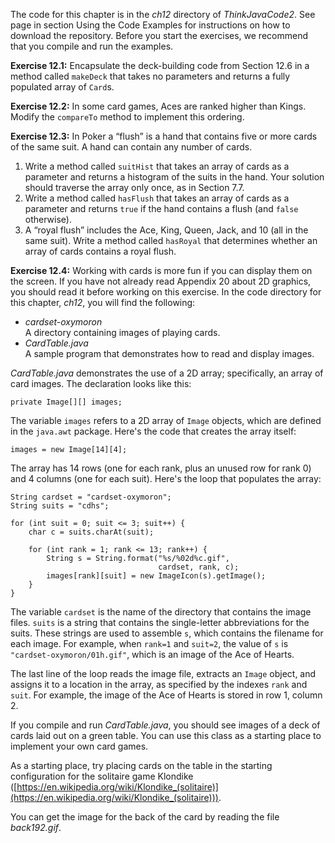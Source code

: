 The code for this chapter is in the *ch12* directory of *ThinkJavaCode2*. See page in section Using the Code Examples for instructions on how to download the repository. Before you start the exercises, we recommend that you compile and run the examples.



**Exercise 12.1:**
Encapsulate the deck-building code from Section 12.6 in a method called `makeDeck` that takes no parameters and returns a fully populated array of `Card`s.


**Exercise 12.2:**
In some card games, Aces are ranked higher than Kings. Modify the `compareTo` method to implement this ordering.


**Exercise 12.3:**
In Poker a “flush” is a hand that contains five or more cards of the same suit. A hand can contain any number of cards.




1. Write a method called `suitHist` that takes an array of cards as a parameter and returns a histogram of the suits in the hand. Your solution should traverse the array only once, as in Section 7.7.
1. Write a method called `hasFlush` that takes an array of cards as a parameter and returns `true` if the hand contains a flush (and `false` otherwise).
1. A “royal flush” includes the Ace, King, Queen, Jack, and 10 (all in the same suit). Write a method called `hasRoyal` that determines whether an array of cards contains a royal flush.




**Exercise 12.4:**
Working with cards is more fun if you can display them on the screen. If you have not already read Appendix 20 about 2D graphics, you should read it before working on this exercise. In the code directory for this chapter, *ch12*, you will find the following:



* *cardset-oxymoron* <br/> A directory containing images of playing cards.
* *CardTable.java* <br/> A sample program that demonstrates how to read and display images.




*CardTable.java* demonstrates the use of a 2D array; specifically, an array of card images. The declaration looks like this:

```code
private Image[][] images;
```

The variable `images` refers to a 2D array of `Image` objects, which are defined in the `java.awt` package. Here's the code that creates the array itself:

```code
images = new Image[14][4];
```

The array has 14 rows (one for each rank, plus an unused row for rank 0) and 4 columns (one for each suit). Here's the loop that populates the array:

```code
String cardset = "cardset-oxymoron";
String suits = "cdhs";

for (int suit = 0; suit <= 3; suit++) {
    char c = suits.charAt(suit);

    for (int rank = 1; rank <= 13; rank++) {
        String s = String.format("%s/%02d%c.gif",
                                 cardset, rank, c);
        images[rank][suit] = new ImageIcon(s).getImage();
    }
}
```

The variable `cardset` is the name of the directory that contains the image files. `suits` is a string that contains the single-letter abbreviations for the suits. These strings are used to assemble `s`, which contains the filename for each image. For example, when `rank=1` and `suit=2`, the value of `s` is `"cardset-oxymoron/01h.gif"`, which is an image of the Ace of Hearts.

The last line of the loop reads the image file, extracts an `Image` object, and assigns it to a location in the array, as specified by the indexes `rank` and `suit`. For example, the image of the Ace of Hearts is stored in row 1, column 2.

If you compile and run *CardTable.java*, you should see images of a deck of cards laid out on a green table. You can use this class as a starting place to implement your own card games.



As a starting place, try placing cards on the table in the starting configuration for the solitaire game Klondike ([https://en.wikipedia.org/wiki/Klondike_(solitaire)](https://en.wikipedia.org/wiki/Klondike_(solitaire))).

You can get the image for the back of the card by reading the file *back192.gif*.